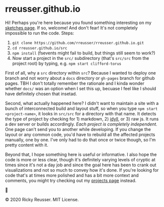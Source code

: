 # rreusser.github.io

Hi! Perhaps you're here because you found something interesting on my [sketches page](http://rreusser.github.io/sketches/). If so, welcome! And don't fear! It's not completely impossible to run the code. Steps:

1. `git clone https://github.com/rreusser/rreusser.github.io.git` 
2. `cd rreusser.github.io/src`
3. `npm install` (fsevents might fail to build, but things still seem to work?)
4. Now start a project in the `src/` subdirectory (that's `src/src` from the project root) by typing, e.g. `npm start clifford-torus`

First of all, why a `src` directory within `src`? Because I wanted to deploy one branch and not worry about a `docs` directory or `gh-pages` branch for github pages. TBH I don't totally remember the rationale and I kinda wonder whether `docs/` was an option when I set this up, becuase I feel like I should have definitely chosen that insetad.

Second, what actually happened here? I didn't want to maintain a site with a bunch of interconnected build and layout stuff, so when you type `npm start <project-name>`, it looks in `src/src` for a directory with that name. It detects the type of project by checking for 1) markdown, 2) [idyll](https://idyll-lang.org/), or 3) raw js. It runs a dev server or builds accordingly. *Each project is completely independent.* One page can't send you to another while developing. If you change the layout or any common code, you'd have to rebuild all the affected projects manually, one by one.  I've only had to do that once or twice though, so I'm pretty content with it.

Beyond that, I hope something here is useful or informative. I also hope the code is more or less clear, though it's definitely varying levels of cryptic at times since it's not a day job and since the goal here has been to crank out visualizations and not so much to convey how it's done. If you're looking for code that's at times more polished and has a bit more context and comments, you might try checking out my [projects page](http://rreusser.github.io/projects/) instead.

🚀

&copy; 2020 Ricky Reusser. MIT License.
